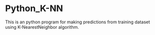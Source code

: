 # Python_K-NN
This is an python program for making predictions from training dataset using K-NearestNeighbor algorithm.
